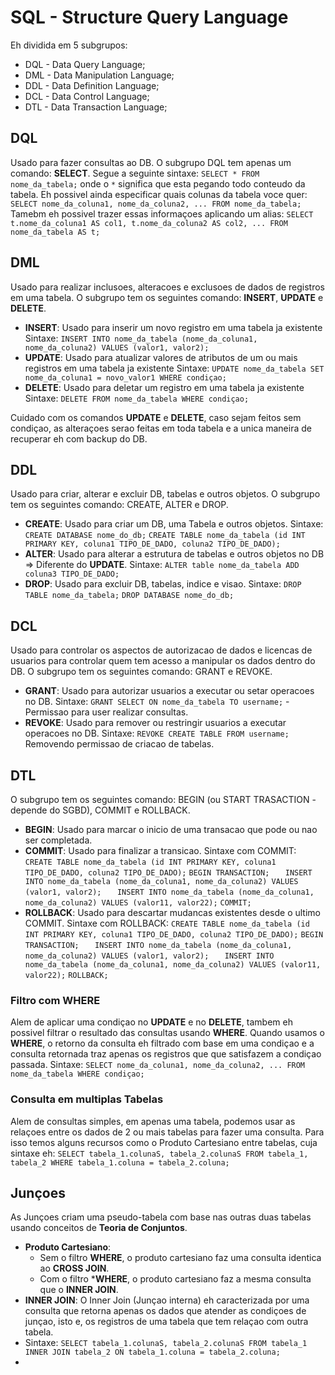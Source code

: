 # SQL - Structure Query Language
Eh dividida em 5 subgrupos:
-  DQL - Data Query Language;
-  DML - Data Manipulation Language;
-  DDL - Data Definition Language;
-  DCL - Data Control Language;
-  DTL - Data Transaction Language;

## DQL
Usado para fazer consultas ao DB.
O subgrupo DQL tem apenas um comando: **SELECT**. Segue a seguinte sintaxe:
`SELECT * FROM nome_da_tabela;` onde o `*` significa que esta pegando todo conteudo da tabela. 
Eh possivel ainda especificar quais colunas da tabela voce quer:
`SELECT nome_da_coluna1, nome_da_coluna2, ... FROM nome_da_tabela;`
Tamebm eh possivel trazer essas informaçoes aplicando um alias:
`SELECT t.nome_da_coluna1 AS col1, t.nome_da_coluna2 AS col2, ... FROM nome_da_tabela AS t;`

## DML
Usado para realizar inclusoes, alteracoes e exclusoes de dados de registros em uma tabela.
O subgrupo tem os seguintes comando: **INSERT**, **UPDATE** e **DELETE**.
- **INSERT**: Usado para inserir um novo registro em uma tabela ja existente
Sintaxe:
`INSERT INTO nome_da_tabela (nome_da_coluna1, nome_da_coluna2) VALUES (valor1, valor2);`
- **UPDATE**: Usado para atualizar valores de atributos de um ou mais registros em uma tabela ja existente
Sintaxe:
`UPDATE nome_da_tabela SET nome_da_coluna1 = novo_valor1 WHERE condiçao;`
- **DELETE**: Usado para deletar um registro em uma tabela ja existente
Sintaxe:
`DELETE FROM nome_da_tabela WHERE condiçao;`

Cuidado com os comandos **UPDATE** e **DELETE**, caso sejam feitos sem condiçao, as alteraçoes serao feitas em toda tabela e 
a unica maneira de recuperar eh com backup do DB.

## DDL
Usado para criar, alterar e excluir DB, tabelas e outros objetos.
O subgrupo tem os seguintes comando: CREATE, ALTER e DROP.
- **CREATE**: Usado para criar um DB, uma Tabela e outros objetos.
Sintaxe:
`CREATE DATABASE nome_do_db;`
`CREATE TABLE nome_da_tabela (id INT PRIMARY KEY, coluna1 TIPO_DE_DADO, coluna2 TIPO_DE_DADO);`
- **ALTER**: Usado para alterar a estrutura de tabelas e outros objetos no DB => Diferente do **UPDATE**.
Sintaxe:
`ALTER table nome_da_tabela ADD coluna3 TIPO_DE_DADO;`
- **DROP**: Usado para excluir DB, tabelas, indice e visao.
Sintaxe:
`DROP TABLE nome_da_tabela;`
`DROP DATABASE nome_do_db;`

## DCL
Usado para controlar os aspectos de autorizacao de dados e licencas de usuarios para controlar quem tem acesso a manipular
os dados dentro do DB.
O subgrupo tem os seguintes comando: GRANT e REVOKE.
- **GRANT**: Usado para autorizar usuarios a executar ou setar operacoes no DB.
Sintaxe:
`GRANT SELECT ON nome_da_tabela TO username;` - Permissao para user realizar consultas.
- **REVOKE**: Usado para remover ou restringir usuarios a executar operacoes no DB.
Sintaxe:
`REVOKE CREATE TABLE FROM username;` Removendo permissao de criacao de tabelas.

## DTL
O subgrupo tem os seguintes comando: BEGIN (ou START TRASACTION - depende do SGBD), COMMIT e ROLLBACK.
- **BEGIN**: Usado para marcar o inicio de uma transacao que pode ou nao ser completada.
- **COMMIT**: Usado para finalizar a transicao.
Sintaxe com COMMIT:
`CREATE TABLE nome_da_tabela (id INT PRIMARY KEY, coluna1 TIPO_DE_DADO, coluna2 TIPO_DE_DADO);`
`BEGIN TRANSACTION;`
`   INSERT INTO nome_da_tabela (nome_da_coluna1, nome_da_coluna2) VALUES (valor1, valor2);`
`   INSERT INTO nome_da_tabela (nome_da_coluna1, nome_da_coluna2) VALUES (valor11, valor22);`
`COMMIT;`
- **ROLLBACK**: Usado para descartar mudancas existentes desde o ultimo COMMIT.
Sintaxe com ROLLBACK:
`CREATE TABLE nome_da_tabela (id INT PRIMARY KEY, coluna1 TIPO_DE_DADO, coluna2 TIPO_DE_DADO);`
`BEGIN TRANSACTION;`
`   INSERT INTO nome_da_tabela (nome_da_coluna1, nome_da_coluna2) VALUES (valor1, valor2);`
`   INSERT INTO nome_da_tabela (nome_da_coluna1, nome_da_coluna2) VALUES (valor11, valor22);`
`ROLLBACK;`


### Filtro com WHERE
Alem de aplicar uma condiçao no **UPDATE** e no **DELETE**, tambem eh possivel filtrar o resultado das consultas usando 
**WHERE**. Quando usamos o **WHERE**, o retorno da consulta eh filtrado com base em uma condiçao e a consulta retornada traz
apenas os registros que que satisfazem a condiçao passada.
Sintaxe:
`SELECT nome_da_coluna1, nome_da_coluna2, ... FROM nome_da_tabela WHERE condiçao;`

### Consulta em multiplas Tabelas
Alem de consultas simples, em apenas uma tabela, podemos usar as relaçoes entre os dados de 2 ou mais tabelas para fazer uma
consulta. Para isso temos alguns recursos como o Produto Cartesiano entre tabelas, cuja sintaxe eh:
`SELECT tabela_1.colunaS, tabela_2.colunaS FROM tabela_1, tabela_2 WHERE tabela_1.coluna = tabela_2.coluna;`

## Junçoes
As Junçoes criam uma pseudo-tabela com base nas outras duas tabelas usando conceitos de **Teoria de Conjuntos**.

- **Produto Cartesiano**:
    - Sem o filtro **WHERE**, o produto cartesiano faz uma consulta identica ao **CROSS JOIN**.
    - Com o filtro ***WHERE**, o produto cartesiano faz a mesma consulta que o **INNER JOIN**.
- **INNER JOIN**: O Inner Join (Junçao interna) eh caracterizada por uma consulta que retorna apenas os dados que atender as condiçoes de junçao, isto e, os registros de uma tabela que tem relaçao com outra tabela.
- Sintaxe:
`SELECT tabela_1.colunaS, tabela_2.colunaS FROM tabela_1 INNER JOIN tabela_2 ON tabela_1.coluna = tabela_2.coluna;`
- 

